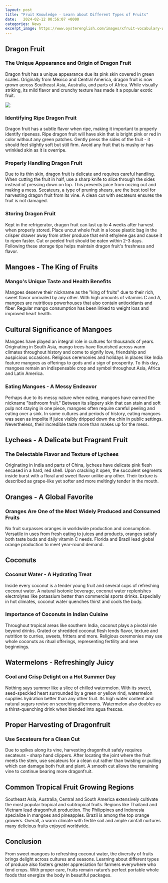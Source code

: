 ```yaml
---
layout: post
title: "Fruit Knowledge - Learn about Different Types of Fruits"
date:   2024-02-12 00:56:07 +0000
categories: News
excerpt_image: https://www.oysterenglish.com/images/xfruit-vocabulary-words.jpg.pagespeed.ic.GBQBk5jq7B.jpg
---
```

## Dragon Fruit
### The Unique Appearance and Origin of Dragon Fruit
Dragon fruit has a unique appearance due its pink skin covered in green scales. Originally from Mexico and Central America, dragon fruit is now grown across Southeast Asia, Australia, and parts of Africa. While visually striking, its mild flavor and crunchy texture has made it a popular exotic fruit. 


![](https://www.oysterenglish.com/images/xfruit-vocabulary-words.jpg.pagespeed.ic.GBQBk5jq7B.jpg)
### Identifying Ripe Dragon Fruit 
Dragon fruit has a subtle flavor when ripe, making it important to properly identify ripeness. Ripe dragon fruit will have skin that is bright pink or red in color without any green patches. Gently press the sides of the fruit - it should feel slightly soft but still firm. Avoid any fruit that is mushy or has wrinkled skin as it is overripe.

### Properly Handling Dragon Fruit
Due to its thin skin, dragon fruit is delicate and requires careful handling. When cutting the fruit in half, use a sharp knife to slice through the sides instead of pressing down on top. This prevents juice from oozing out and making a mess. Secateurs, a type of pruning shears, are the best tool for harvesting dragon fruit from its vine. A clean cut with secateurs ensures the fruit is not damaged.

### Storing Dragon Fruit 
Kept in the refrigerator, dragon fruit can last up to 4 weeks after harvest when properly stored. Place uncut whole fruit in a loose plastic bag in the crisper drawer away from other produce that emit ethylene gas and cause it to ripen faster. Cut or peeled fruit should be eaten within 2-3 days. Following these storage tips helps maintain dragon fruit's freshness and flavor.

## Mangoes - The King of Fruits
### Mango's Unique Taste and Health Benefits   
Mangoes deserve their nickname as the "king of fruits" due to their rich, sweet flavor unrivaled by any other. With high amounts of vitamins C and A, mangoes are nutritious powerhouses that also contain antioxidants and fiber. Regular mango consumption has been linked to weight loss and improved heart health.

## Cultural Significance of Mangoes
Mangoes have played an integral role in cultures for thousands of years. Originating in South Asia, mango trees have flourished across warm climates throughout history and come to signify love, friendship and auspicious occasions. Religious ceremonies and holidays in places like India feature mangoes as offerings to gods and a sign of prosperity. To this day, mangoes remain an indispensable crop and symbol throughout Asia, Africa and Latin America.  

### Eating Mangoes - A Messy Endeavor  
Perhaps due to its messy nature when eating, mangoes have earned the nickname "bathroom fruit." Between its slippery skin that can stain and soft pulp not staying in one piece, mangoes often require careful peeling and eating over a sink. In some cultures and periods of history, eating mangoes was seen as impolite if juice visibly dripped down the chin in public settings. Nevertheless, their incredible taste more than makes up for the mess.

## Lychees - A Delicate but Fragrant Fruit  
### The Delectable Flavor and Texture of Lychees
Originating in India and parts of China, lychees have delicate pink flesh encased in a hard, red shell. Upon cracking it open, the succulent segments inside burst with a floral and sweet flavor unlike any other. Their texture is described as grape-like yet softer and more meltingly tender in the mouth. 

## Oranges - A Global Favorite
### Oranges Are One of the Most Widely Produced and Consumed Fruits
No fruit surpasses oranges in worldwide production and consumption. Versatile in uses from fresh eating to juices and products, oranges satisfy both taste buds and daily vitamin C needs. Florida and Brazil lead global orange production to meet year-round demand.

## Coconuts
### Coconut Water - A Hydrating Treat  
Inside every coconut is a tender young fruit and several cups of refreshing coconut water. A natural isotonic beverage, coconut water replenishes electrolytes like potassium better than commercial sports drinks. Especially in hot climates, coconut water quenches thirst and cools the body.

### Importance of Coconuts in Indian Cuisine
Throughout tropical areas like southern India, coconut plays a pivotal role beyond drinks. Grated or shredded coconut flesh lends flavor, texture and nutrition to curries, sweets, fritters and more. Religious ceremonies may use whole coconuts as ritual offerings, representing fertility and new beginnings.

## Watermelons - Refreshingly Juicy
### Cool and Crisp Delight on a Hot Summer Day  
Nothing says summer like a slice of chilled watermelon. With its sweet, seed-speckled heart surrounded by a green or yellow rind, watermelon supplies hydration better than any other fruit. Its high water content and natural sugars revive on scorching afternoons. Watermelon also doubles as a thirst-quenching drink when blended into agua frescas.

## Proper Harvesting of Dragonfruit
### Use Secateurs for a Clean Cut
Due to spikes along its vine, harvesting dragonfruit safely requires secateurs - sharp hand clippers. After locating the joint where the fruit meets the stem, use secateurs for a clean cut rather than twisting or pulling which can damage both fruit and plant. A smooth cut allows the remaining vine to continue bearing more dragonfruit.

## Common Tropical Fruit Growing Regions
Southeast Asia, Australia, Central and South America extensively cultivate the most popular tropical and subtropical fruits. Regions like Thailand and Vietnam lead dragonfruit production. The Philippines and Indonesia specialize in mangoes and pineapples. Brazil is among the top orange growers. Overall, a warm climate with fertile soil and ample rainfall nurtures many delicious fruits enjoyed worldwide.

## Conclusion
From sweet mangoes to refreshing coconut water, the diversity of fruits brings delight across cultures and seasons. Learning about different types of produce also fosters greater appreciation for farmers everywhere who tend crops. With proper care, fruits remain nature’s perfect portable whole foods that energize the body in beautiful packages.